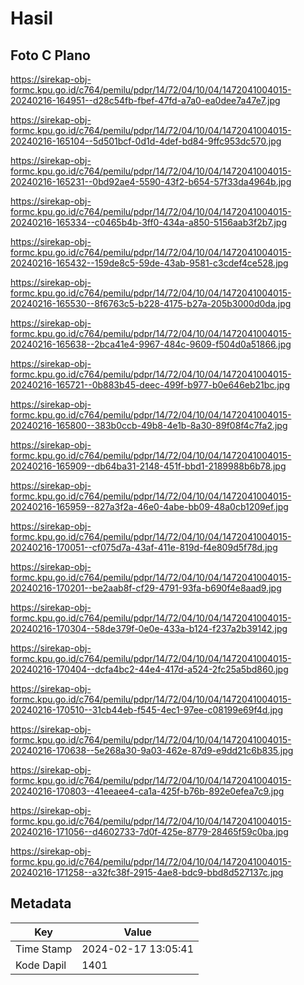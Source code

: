 # Hasil

## Foto C Plano

https://sirekap-obj-formc.kpu.go.id/c764/pemilu/pdpr/14/72/04/10/04/1472041004015-20240216-164951--d28c54fb-fbef-47fd-a7a0-ea0dee7a47e7.jpg

https://sirekap-obj-formc.kpu.go.id/c764/pemilu/pdpr/14/72/04/10/04/1472041004015-20240216-165104--5d501bcf-0d1d-4def-bd84-9ffc953dc570.jpg

https://sirekap-obj-formc.kpu.go.id/c764/pemilu/pdpr/14/72/04/10/04/1472041004015-20240216-165231--0bd92ae4-5590-43f2-b654-57f33da4964b.jpg

https://sirekap-obj-formc.kpu.go.id/c764/pemilu/pdpr/14/72/04/10/04/1472041004015-20240216-165334--c0465b4b-3ff0-434a-a850-5156aab3f2b7.jpg

https://sirekap-obj-formc.kpu.go.id/c764/pemilu/pdpr/14/72/04/10/04/1472041004015-20240216-165432--159de8c5-59de-43ab-9581-c3cdef4ce528.jpg

https://sirekap-obj-formc.kpu.go.id/c764/pemilu/pdpr/14/72/04/10/04/1472041004015-20240216-165530--8f6763c5-b228-4175-b27a-205b3000d0da.jpg

https://sirekap-obj-formc.kpu.go.id/c764/pemilu/pdpr/14/72/04/10/04/1472041004015-20240216-165638--2bca41e4-9967-484c-9609-f504d0a51866.jpg

https://sirekap-obj-formc.kpu.go.id/c764/pemilu/pdpr/14/72/04/10/04/1472041004015-20240216-165721--0b883b45-deec-499f-b977-b0e646eb21bc.jpg

https://sirekap-obj-formc.kpu.go.id/c764/pemilu/pdpr/14/72/04/10/04/1472041004015-20240216-165800--383b0ccb-49b8-4e1b-8a30-89f08f4c7fa2.jpg

https://sirekap-obj-formc.kpu.go.id/c764/pemilu/pdpr/14/72/04/10/04/1472041004015-20240216-165909--db64ba31-2148-451f-bbd1-2189988b6b78.jpg

https://sirekap-obj-formc.kpu.go.id/c764/pemilu/pdpr/14/72/04/10/04/1472041004015-20240216-165959--827a3f2a-46e0-4abe-bb09-48a0cb1209ef.jpg

https://sirekap-obj-formc.kpu.go.id/c764/pemilu/pdpr/14/72/04/10/04/1472041004015-20240216-170051--cf075d7a-43af-411e-819d-f4e809d5f78d.jpg

https://sirekap-obj-formc.kpu.go.id/c764/pemilu/pdpr/14/72/04/10/04/1472041004015-20240216-170201--be2aab8f-cf29-4791-93fa-b690f4e8aad9.jpg

https://sirekap-obj-formc.kpu.go.id/c764/pemilu/pdpr/14/72/04/10/04/1472041004015-20240216-170304--58de379f-0e0e-433a-b124-f237a2b39142.jpg

https://sirekap-obj-formc.kpu.go.id/c764/pemilu/pdpr/14/72/04/10/04/1472041004015-20240216-170404--dcfa4bc2-44e4-417d-a524-2fc25a5bd860.jpg

https://sirekap-obj-formc.kpu.go.id/c764/pemilu/pdpr/14/72/04/10/04/1472041004015-20240216-170510--31cb44eb-f545-4ec1-97ee-c08199e69f4d.jpg

https://sirekap-obj-formc.kpu.go.id/c764/pemilu/pdpr/14/72/04/10/04/1472041004015-20240216-170638--5e268a30-9a03-462e-87d9-e9dd21c6b835.jpg

https://sirekap-obj-formc.kpu.go.id/c764/pemilu/pdpr/14/72/04/10/04/1472041004015-20240216-170803--41eeaee4-ca1a-425f-b76b-892e0efea7c9.jpg

https://sirekap-obj-formc.kpu.go.id/c764/pemilu/pdpr/14/72/04/10/04/1472041004015-20240216-171056--d4602733-7d0f-425e-8779-28465f59c0ba.jpg

https://sirekap-obj-formc.kpu.go.id/c764/pemilu/pdpr/14/72/04/10/04/1472041004015-20240216-171258--a32fc38f-2915-4ae8-bdc9-bbd8d527137c.jpg


## Metadata

| Key        | Value               |
| ---------- | ------------------- |
| Time Stamp | 2024-02-17 13:05:41 |
| Kode Dapil | 1401                |



